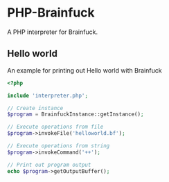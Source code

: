 PHP-Brainfuck
=============

A PHP interpreter for Brainfuck.

## Hello world
An example for printing out Hello world with Brainfuck

```php
<?php

include 'interpreter.php';

// Create instance
$program = BrainfuckInstance::getInstance();

// Execute operations from file
$program->invokeFile('helloworld.bf');

// Execute operations from string
$program->invokeCommand('++');

// Print out program output
echo $program->getOutputBuffer();
```
